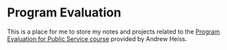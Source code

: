 # Program Evaluation

This is a place for me to store my notes and projects related to the [Program Evaluation for Public Service course](https://evalsp24.classes.andrewheiss.com/) provided by Andrew Heiss.
